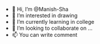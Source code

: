 - 👋 Hi, I’m @Manish-Sha
- 👀 I’m interested in drawing 
- 🌱 I’m currently learning in college 
- 💞️ I’m looking to collaborate on ...
- 📫 You can write comment 

<!---
Manish-Sha/Manish-Sha is a ✨ special ✨ repository because its `README.md` (this file) appears on your GitHub profile.
You can click the Preview link to take a look at your changes.
--->
